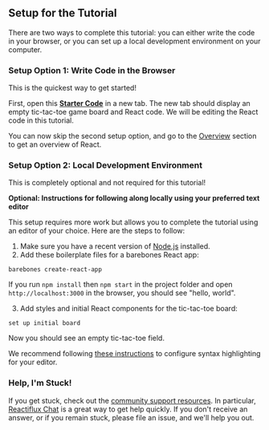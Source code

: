 ## Setup for the Tutorial

There are two ways to complete this tutorial: you can either write the code in your browser, or you can set up a local development environment on your computer.

### Setup Option 1: Write Code in the Browser

This is the quickest way to get started!

First, open this **[Starter Code](https://codepen.io/gaearon/pen/oWWQNa?editors=0010)** in a new tab. The new tab should display an empty tic-tac-toe game board and React code. We will be editing the React code in this tutorial.

You can now skip the second setup option, and go to the [Overview](#overview) section to get an overview of React.

### Setup Option 2: Local Development Environment

This is completely optional and not required for this tutorial!

**Optional: Instructions for following along locally using your preferred text editor**

This setup requires more work but allows you to complete the tutorial using an editor of your choice. Here are the steps to follow:

1. Make sure you have a recent version of [Node.js](https://nodejs.org/en/) installed.
2. Add these boilerplate files for a barebones React app:

```commit
barebones create-react-app
```

If you run `npm install` then `npm start` in the project folder and open `http://localhost:3000` in the browser, you should see "hello, world".

3. Add styles and initial React components for the tic-tac-toe board:

```commit
set up initial board
```

Now you should see an empty tic-tac-toe field.

We recommend following [these instructions](https://babeljs.io/docs/editors/) to configure syntax highlighting for your editor.

### Help, I'm Stuck!

If you get stuck, check out the [community support resources](/community/support.html). In particular, [Reactiflux Chat](https://discord.gg/reactiflux) is a great way to get help quickly. If you don't receive an answer, or if you remain stuck, please file an issue, and we'll help you out.
